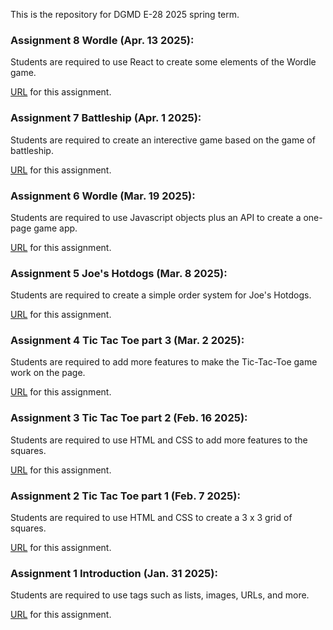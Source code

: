 This is the repository for DGMD E-28 2025 spring term. 

### Assignment 8 Wordle (Apr. 13 2025):
Students are required to use React to create some elements of the Wordle game.

[URL](https://johnnybean181.github.io/assignments_dgmd_e28/hw8/wordle_react.html) for this assignment.

### Assignment 7 Battleship (Apr. 1 2025):
Students are required to create an interective game based on the game of battleship.

[URL](https://johnnybean181.github.io/assignments_dgmd_e28/hw7/battleship.html) for this assignment.

### Assignment 6 Wordle (Mar. 19 2025):
Students are required to use Javascript objects plus an API to create a one-page game app.

[URL](https://johnnybean181.github.io/assignments_dgmd_e28/hw6/wordle.html) for this assignment.

### Assignment 5 Joe's Hotdogs (Mar. 8 2025):
Students are required to create a simple order system for Joe's Hotdogs.

[URL](https://johnnybean181.github.io/assignments_dgmd_e28/hw5/hw5.html) for this assignment.

### Assignment 4 Tic Tac Toe part 3 (Mar. 2 2025):
Students are required to add more features to make the Tic-Tac-Toe game work on the page.

[URL](https://johnnybean181.github.io/assignments_dgmd_e28/hw4/ttt5.html) for this assignment.

### Assignment 3 Tic Tac Toe part 2 (Feb. 16 2025):
Students are required to use HTML and CSS to add more features to the squares.

[URL](https://johnnybean181.github.io/assignments_dgmd_e28/hw3/ttt3.html) for this assignment.

### Assignment 2 Tic Tac Toe part 1 (Feb. 7 2025):
Students are required to use HTML and CSS to create a 3 x 3 grid of squares.

[URL](https://johnnybean181.github.io/assignments_dgmd_e28/hw2/ttt1.html) for this assignment.

### Assignment 1 Introduction (Jan. 31 2025):
Students are required to use tags such as lists, images, URLs, and more.

[URL](https://johnnybean181.github.io/assignments_dgmd_e28/) for this assignment.
